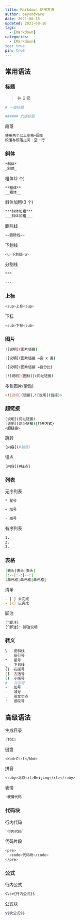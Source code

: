 ```yaml
---
title: Markdown 使用方法
author: beyondware
date: 2021-08-15
updated: 2021-08-16
tags:
  - [Markdown]
categories:
  - [Markdown]
toc: true
pin: true
---
```


## 常用语法

### 标题

> 共 6 级

```sh
# 一级标题

###### 六级标题
```

段落

```sh
使用两个以上空格+回车
段落与段落之间：空一行
```

### 斜体

```sh
*斜体*
_斜体_
```

粗体(2 个)

```sh
**粗体**
__粗体__
```

斜体加粗(3 个)

```sh
***斜体加粗***
___斜体加粗___
```

删除线

```sh
~~删除线~~
```

下划线

```sh
<u>下划线<u>
```

分割线

```sh
***

---
```

### 上标

```sh
<sup>上标<sup>
```

下标

```sh
<sub>下标<sub>
```

### 图片

```sh
![说明](图片链接)

![说明](图片链接 =宽 x 高)

![说明](图片链接 =百分比)

[![说明](图标)](网址链接)
```

多张图片(滑动)

```sh
<![说明](链接),![说明](链接)>
```

### 超链接

```sh
[说明](网址链接)
[说明](网址链接){打开方式}
<超链接>
```

跳转

```sh
[内容](#跳转)
```

锚点

```sh
[内容]{#锚点}
```

### 列表

无序列表

```sh
* 星号

+ 加号

- 减号
```

有序列表

```sh
1.
2.
3.
```

### 表格

```sh
|表头|表头|表头|
|:--|:-:|--:|
|单元格|单元格|单元格|
```

清单

```sh
- [ ] 未完成
- [x] 已完成
```

脚注

```sh
[^脚注]
[^脚注]: 脚注说明
```

### 转义

```sh
\   反斜线
`   反引号
*   星号
_   下划线
{}  花括号
[]  方括号
()  小括号
#   井字号
+   加号
-   减号
.   英文句点
!   感叹号
```

## 高级语法

生成目录

```sh
[TOC]
```

键盘

```sh
<kbd>Ctrl</kbd>
```

拼音

```sh
<ruby>北京<rt>Beijing</rt></ruby>
```

表情

```sh
:表情代码
```

### 代码块

行内代码

```sh
`行内代码`
```

代码片段

```sh
<pre>
  <code>代码块</code>
</pre>
```

### 公式

行内公式

```sh
$\ce{行内公式}$
```

公式块

```sh
$$块公式$$
```
